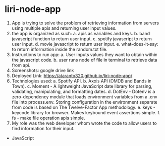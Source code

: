 # liri-node-app

1. App is trying to solve the problem of retrieving information from servers using multiple apis and returning user input values.
2. the app is organized as such:
    a. apis as variables and keys.
    b. band javascript function to return user input.
    c. spotify javascript to return user input.
    d. movie javascript to return user input.
    e. what-does-it-say: to return information inside the random.txt file.
3. Instructions to run app:
    a. User inputs values they want to obtain within the javascript code.
    b. user runs node of file in terminal to retrieve data from api.
4. Screenshots: google drive link
5. Deployed Link: https://ataranto320.github.io/liri-node-app/
6. Technologies used: 
    a. Spotify API.
    b. Axois API (OMDB and Bands in Town).
    c. Moment - A lightweight JavaScript date library for parsing, validating, manipulating, and formatting dates.
    d. DotEnv - Dotenv is a zero-dependency module that loads environment variables from a .env file into process.env. Storing configuration in the environment separate from code is based on The Twelve-Factor App methodology.
    e. keys - keycode library for browser. Makes keybound event assertions simple.
    f. fs - make file operation apis simple.
7. My role was the web developer whom wrote the code to allow users to find information for their input. 

- JavaScript
